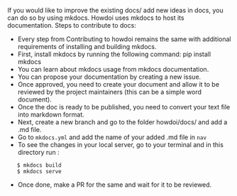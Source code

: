 If you would like to improve the existing docs/ add new ideas in docs, you can do so by using mkdocs. Howdoi uses mkdocs to host its documentation. Steps to contribute to docs:

- Every step from Contributing to howdoi remains the same with additional requirements of installing and building mkdocs.
- First, install mkdocs by running the following command: pip install mkdocs
- You can learn about mkdocs usage from mkdocs documentation.
- You can propose your documentation by creating a new issue.
- Once approved, you need to create your document and allow it to be reviewed by the project maintainers (this can be a simple word document).
- Once the doc is ready to be published, you need to convert your text file into markdown format.
- Next, create a new branch and go to the folder howdoi/docs/ and add a .md file.
- Go to `mkdocs.yml` and add the name of your added .md file in `nav`
- To see the changes in your local server, go to your terminal and in this directory run :

```
   $ mkdocs build
   $ mkdocs serve
```

- Once done, make a PR for the same and wait for it to be reviewed.
